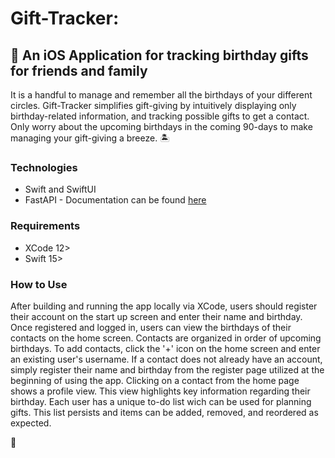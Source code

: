 # Gift-Tracker: 
## 🎁 An iOS Application for tracking birthday gifts for friends and family 

It is a handful to manage and remember all the birthdays of your different circles. Gift-Tracker simplifies gift-giving by intuitively displaying only birthday-related information, and tracking possible gifts to get a contact. Only worry about the upcoming birthdays in the coming 90-days to make managing your gift-giving a breeze. 🏝

### Technologies
- Swift and SwiftUI
- FastAPI - Documentation can be found [here](http://54.237.192.235/docs)

### Requirements
- XCode 12>
- Swift 15>

### How to Use
After building and running the app locally via XCode, users should register their account on the start up screen and enter their name and birthday. Once registered and logged in, users can view the birthdays of their contacts on the home screen. Contacts are organized in order of upcoming birthdays. To add contacts, click the '+' icon on the home screen and enter an existing user's username. If a contact does not already have an account, simply register their name and birthday from the register page utilized at the beginning of using the app. Clicking on a contact from the home page shows a profile view. This view highlights key information regarding their birthday. Each user has a unique to-do list wich can be used for planning gifts. This list persists and items can be added, removed, and reordered as expected. 

🎉
